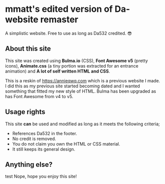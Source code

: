 # mmatt's edited version of Da-website remaster

A simplistic website. Free to use as long as Da532 credited. 😎

## About this site

This site was created using **Bulma.io** (CSS), **Font Awesome v5** (pretty icons), **Animate.css** (a tiny portion was extracted for an entrance animation) and **A lot of self written HTML and CSS**.

This is a reskin of https://annieqwq.com which is a previous website I made. I did this as my previous site started becoming dated and I wanted something that fitted my new style of HTML. Bulma has been upgraded as has Font Awesome from v4 to v5.

## Usage rights

This site **__can__** be used and modified as long as it meets the following criteria;

* References Da532 in the footer.
* No credit is removed.
* You do not claim you own the HTML or CSS material.
* It still keeps its general design.

## Anything else?
test
Nope, hope you enjoy this site!
